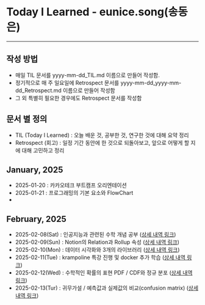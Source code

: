 # Today I Learned - eunice.song(송동은)
----------------------------------------

## 작성 방법
- 매일 TIL 문서를 yyyy-mm-dd_TIL.md 이름으로 만들어 작성함.
- 정기적으로 매 주 일요일에 Retrospect 문서를 yyyy-mm-dd_yyyy-mm-dd_Retrospect.md 이름으로 만들어 작성함
- 그 외 특별히 필요한 경우에도 Retrospect 문서를 작성함

## 문서 별 정의
- TIL (Today I Learned) : 오늘 배운 것, 공부한 것, 연구한 것에 대해 요약 정리
- Retrospect (회고) : 일정 기간 동안에 한 것으로 되돌아보고, 앞으로 어떻게 할 지에 대해 고민하고 정리


## January, 2025
- 2025-01-20 : 카카오테크 부트캠프 오리엔테이션
- 2025-01-21 : 프로그래밍의 기본 요소와 FlowChart
- 
## February, 2025
- 2025-02-08(Sat) : 인공지능과 관련된 수학 개념 공부 ([상세 내역 링크](https://jolly-troodon-eb3.notion.site/2-19409fd9adc480948ef7ce61338970e2?pvs=4))
- 2025-02-09(Sun) : Notion의 Relation과 Rollup 속성 ([상세 내역 링크](https://github.com/SDE00/eunice-TIL/blob/main/02%20february/2025-02-09_TIL.md))
- 2025-02-10(Mon) : 데이터 시각화와 3개의 라이브러리 ([상세 내역 링크](https://github.com/SDE00/eunice-TIL/blob/main/02%20february/2025-02-10_TIL.md))
- 2025-02-11(Tue) : krampoline 특강 진행 및 docker 추가 학습 ([상세 내역 링크](https://github.com/SDE00/eunice-TIL/blob/main/02%20february/2025-02-11_TIL.md))
- 2025-02-12(Wed) : 수학적인 확률의 표현 PDF / CDF와 정규 분포 ([상세 내역 링크](https://github.com/SDE00/eunice-TIL/blob/main/02%20february/2025-02-12_TIL.md))
- 2025-02-13(Tur) : 귀무가설 / 예측값과 실제값의 비교(confusion matrix) ([상세 내역 링크](https://github.com/SDE00/eunice-TIL/blob/main/02%20february/2025-02-13_TIL.md))